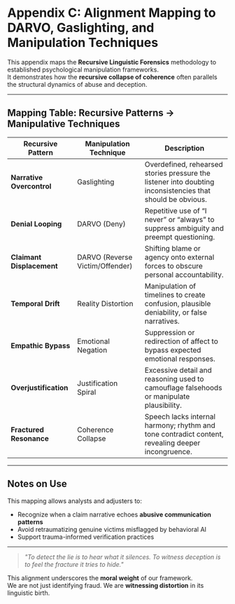 # Appendix C: Alignment Mapping to DARVO, Gaslighting, and Manipulation Techniques

This appendix maps the **Recursive Linguistic Forensics** methodology to established psychological manipulation frameworks.  
It demonstrates how the **recursive collapse of coherence** often parallels the structural dynamics of abuse and deception.

---

## Mapping Table: Recursive Patterns → Manipulative Techniques

| Recursive Pattern              | Manipulation Technique        | Description |
|-------------------------------|-------------------------------|-------------|
| **Narrative Overcontrol**     | Gaslighting                   | Overdefined, rehearsed stories pressure the listener into doubting inconsistencies that should be obvious. |
| **Denial Looping**            | DARVO (Deny)                  | Repetitive use of “I never” or “always” to suppress ambiguity and preempt questioning. |
| **Claimant Displacement**     | DARVO (Reverse Victim/Offender) | Shifting blame or agency onto external forces to obscure personal accountability. |
| **Temporal Drift**            | Reality Distortion            | Manipulation of timelines to create confusion, plausible deniability, or false narratives. |
| **Empathic Bypass**           | Emotional Negation            | Suppression or redirection of affect to bypass expected emotional responses. |
| **Overjustification**         | Justification Spiral          | Excessive detail and reasoning used to camouflage falsehoods or manipulate plausibility. |
| **Fractured Resonance**       | Coherence Collapse            | Speech lacks internal harmony; rhythm and tone contradict content, revealing deeper incongruence. |

---

## Notes on Use

This mapping allows analysts and adjusters to:

- Recognize when a claim narrative echoes **abusive communication patterns**
- Avoid retraumatizing genuine victims misflagged by behavioral AI
- Support trauma-informed verification practices

---

> *"To detect the lie is to hear what it silences. To witness deception is to feel the fracture it tries to hide."*

This alignment underscores the **moral weight** of our framework.  
We are not just identifying fraud. We are **witnessing distortion** in its linguistic birth.

